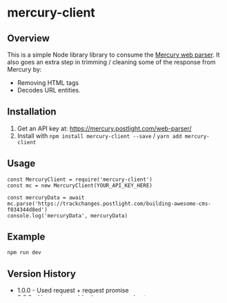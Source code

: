 # mercury-client

## Overview

This is a simple Node library library to consume the [Mercury web parser].
It also goes an extra step in trimming / cleaning some of the response from Mercury by:

- Removing HTML tags
- Decodes URL entities.

## Installation

1. Get an API key at: https://mercury.postlight.com/web-parser/
2. Install with `npm install mercury-client --save` / `yarn add mercury-client`

## Usage

```
const MercuryClient = require('mercury-client')
const mc = new MercuryClient(YOUR_API_KEY_HERE)

const mercuryData = await mc.parse('https://trackchanges.postlight.com/building-awesome-cms-f034344d8ed')
console.log('mercuryData', mercuryData)
```

## Example

`npm run dev`

## Version History

- 1.0.0 - Used request + request promise
- 2.0.0 - Uses axios, adds `cleanContent` value to response.

[mercury web parser]: https://mercury.postlight.com/web-parser/
